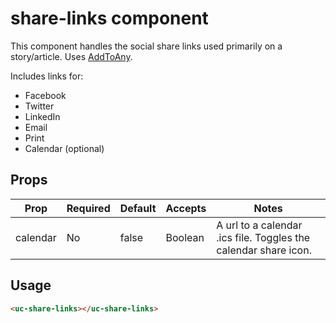 # share-links component

This component handles the social share links used primarily on a story/article. Uses [AddToAny](https://www.addtoany.com/).

Includes links for:
* Facebook
* Twitter
* LinkedIn
* Email
* Print
* Calendar (optional)

## Props

| Prop     | Required | Default | Accepts | Notes                                                           |
|----------|----------|---------|---------|-----------------------------------------------------------------|
| calendar | No       | false   | Boolean | A url to a calendar .ics file. Toggles the calendar share icon. |

## Usage

```html
<uc-share-links></uc-share-links>
```
